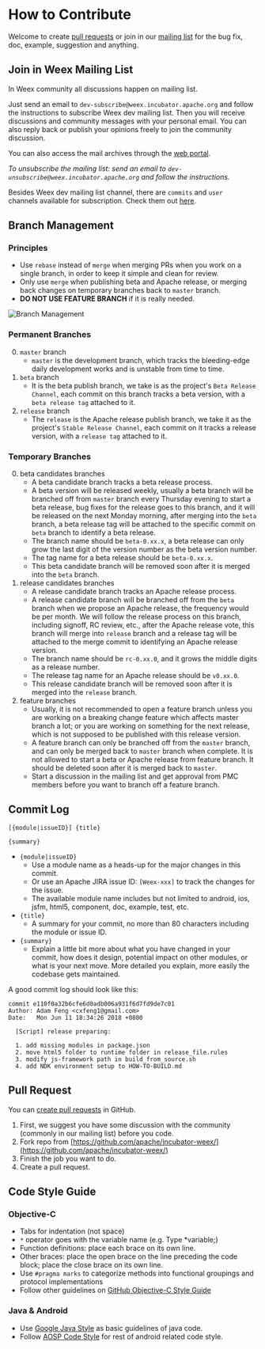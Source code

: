 # How to Contribute

Welcome to create [pull requests](https://github.com/apache/incubator-weex/compare) or join in our [mailing list](http://mail-archives.apache.org/mod_mbox/incubator-weex-dev/) for the bug fix, doc, example, suggestion and anything.

## Join in Weex Mailing List

In Weex community all discussions happen on mailing list.

Just send an email to `dev-subscribe@weex.incubator.apache.org` and follow the instructions to subscribe Weex dev mailing list. Then you will receive discussions and community messages with your personal email. You can also reply back or publish your opinions freely to join the community discussion.

You can also access the mail archives through the [web portal](http://mail-archives.apache.org/mod_mbox/incubator-weex-dev/).

*To unsubscribe the mailing list: send an email to `dev-unsubscribe@weex.incubator.apache.org` and follow the instructions.*

Besides Weex dev mailing list channel, there are `commits` and `user ` channels available for subscription. Check them out [here](http://mail-archives.apache.org/mod_mbox/#weex.incubator).

## Branch Management

### Principles

* Use `rebase` instead of `merge` when merging PRs when you work on a single branch, in order to keep it simple and clean for review.
* Only use `merge` when publishing beta and Apache release, or merging back changes on temporary branches back to `master` branch.
* **DO NOT USE FEATURE BRANCH** if it is really needed.

![Branch Management](https://user-images.githubusercontent.com/700736/42321369-4587dc10-808b-11e8-9d8c-6356fde71244.png)

### Permanent Branches

0. `master` branch
    * `master` is the development branch, which tracks the bleeding-edge daily development works and is unstable from time to time.
1. `beta` branch
    * It is the beta publish branch, we take is as the project's `Beta Release Channel`, each commit on this branch tracks a beta version, with a `beta release tag` attached to it.
2. `release` branch
    * The `release` is the Apache release publish branch, we take it as the project's `Stable Release Channel`, each commit on it tracks a release version, with a `release tag` attached to it.

### Temporary Branches

0. beta candidates branches
    * A beta candidate branch tracks a beta release process.
    * A beta version will be released weekly, usually a beta branch will be branched off from `master` branch every Thursday evening to start a beta release, bug fixes for the release goes to this branch, and it will be released on the next Monday morning, after merging into the `beta` branch, a beta release tag will be attached to the specific commit on `beta` branch to identify a beta release.
    * The branch name should be `beta-0.xx.x`, a beta release can only grow the last digit of the version number as the beta version number.
    * The tag name for a beta release should be `beta-0.xx.x`.
    * This beta candidate branch will be removed soon after it is merged into the `beta` branch.
1. release candidates branches
    * A release candidate branch tracks an Apache release process.
    * A release candidate branch will be branched off from the `beta` branch when we propose an Apache release, the frequency would be per month. We will follow the release process on this branch, including signoff, RC review, etc., after the Apache release vote, this branch will merge into `release` branch and a release tag will be attached to the merge commit to identifying an Apache release version.
    * The branch name should be `rc-0.xx.0`, and it grows the middle digits as a release number.
    * The release tag name for an Apache release should be `v0.xx.0`.
    * This release candidate branch will be removed soon after it is merged into the `release` branch.
2. feature branches
    * Usually, it is not recommended to open a feature branch unless you are working on a breaking change feature which affects master branch a lot; or you are working on something for the next release, which is not supposed to be published with this release version.
    * A feature branch can only be branched off from the `master` branch, and can only be merged back to `master` branch when complete. It is not allowed to start a beta or Apache release from feature branch. It should be deleted soon after it is merged back to `master`.
    * Start a discussion in the mailing list and get approval from PMC members before you want to branch off a feature branch.

## Commit Log

```
[{module|issueID}] {title}

{summary}
```

* `{module|issueID}`
    * Use a module name as a heads-up for the major changes in this commit.
    * Or use an Apache JIRA issue ID: `[Weex-xxx]` to track the changes for the issue.
    * The available module name includes but not limited to android, ios, jsfm, html5, component, doc, example, test, etc.
* `{title}`
    * A summary for your commit, no more than 80 characters including the module or issue ID.
* `{summary}`
    * Explain a little bit more about what you have changed in your commit, how does it design, potential impact on other modules, or what is your next move. More detailed you explain, more easily the codebase gets maintained.

A good commit log should look like this:

```
commit e110f0a32b6cfe6d0adb006a931f6d7fd9de7c01
Author: Adam Feng <cxfeng1@gmail.com>
Date:   Mon Jun 11 18:34:26 2018 +0800

  [Script] release preparing:

  1. add missing modules in package.json
  2. move html5 folder to runtime folder in release_file.rules
  3. modify js-framework path in build_from_source.sh
  4. add NDK environment setup to HOW-TO-BUILD.md
```

## Pull Request

You can [create pull requests](https://github.com/apache/incubator-weex/compare) in GitHub.

1. First, we suggest you have some discussion with the community (commonly in our mailing list) before you code.
2. Fork repo from [https://github.com/apache/incubator-weex/](https://github.com/apache/incubator-weex/)
3. Finish the job you want to do.
4. Create a pull request.

## Code Style Guide

### Objective-C

* Tabs for indentation (not space)
* `*` operator goes with the variable name (e.g. Type *variable;)
* Function definitions: place each brace on its own line.
* Other braces: place the open brace on the line preceding the code block; place the close brace on its own line.
* Use `#pragma marks` to categorize methods into functional groupings and protocol implementations
* Follow other guidelines on [GitHub Objective-C Style Guide](https://github.com/github/objective-c-style-guide)

### Java & Android

* Use [Google Java Style](https://google.github.io/styleguide/javaguide.html) as basic guidelines of java code.
* Follow [AOSP Code Style](https://source.android.com/source/code-style.html) for rest of android related code style.
